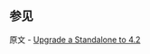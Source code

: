 ## 参见

原文 - [Upgrade a Standalone to 4.2]( https://docs.mongodb.com/manual/release-notes/4.2-upgrade-standalone/ )


